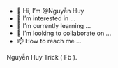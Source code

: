 - 👋 Hi, I’m @Nguyễn Huy
- 👀 I’m interested in ...
- 🌱 I’m currently learning ...
- 💞️ I’m looking to collaborate on ...
- 📫 How to reach me ...

<!---
Jsusfsia9kweb273/Jsusfsia9kweb273 is a ✨ special ✨ repository because its `README.md` (this file) appears on your GitHub profile.
You can click the Preview link to take a look at your changes.
---> Nguyễn Huy Trick ( Fb ).
